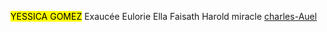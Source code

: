 <!DOCTYPE html>
<html>
    <head>
        <TITLE>IMI B</TITLE><meta charset ="UTF-8"/>
    </head>
    </body>
    <p><mark>YESSICA GOMEZ</mark> 
        Exaucée Eulorie Ella Faisath Harold miracle <u>charles-Auel</u>
    </p>

</body>
</html>
